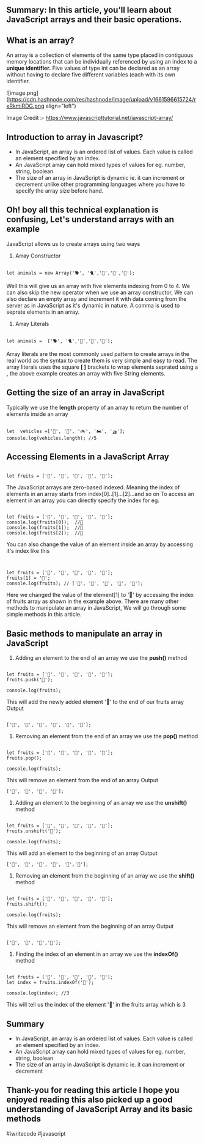## Summary: In this article, you’ll learn about JavaScript arrays and their basic operations.

## What is an array?

An array is a collection of elements of the same type placed in contiguous memory locations that can be individually referenced by using an index to a **unique identifier.** Five values of type int can be declared as an array without having to declare five different variables (each with its own identifier.

![image.png](https://cdn.hashnode.com/res/hashnode/image/upload/v1661596615724/rxRkmiRDG.png align="left")

Image Credit :- https://www.javascripttutorial.net/javascript-array/

## Introduction to array in Javascript?

- In JavaScript, an array is an ordered list of values. Each value is called an element specified by an index.
- An JavaScript array can hold mixed types of values for eg. number, string, boolean
- The size of an array in JavaScript is dynamic ie. it can increment or decrement unlike other programming languages where you have to specify the array size before hand.

## Oh! boy all this technical explanation is confusing, Let's understand arrays with an example

JavaScript allows us to create arrays using two ways

1. Array Constructor

```plaintext

let animals = new Array('🐕', '🐈','🐁','🐄','🐖');
```

Well this will give us an array with five elements indexing from 0 to 4. We can also skip the new operator when we use an array constructor, We can also declare an empty array and increment it with data coming from the server as in JavaScript as it's dynamic in nature. A comma is used to seprate elements in an array.

1. Array Literals

```plaintext

let animals =  ['🐕', '🐈','🐁','🐄','🐖'];
```

Array literals are the most commonly used pattern to create arrays in the real world as the syntax to create them is very simple and easy to read. The array literals uses the square **\[ \]** brackets to wrap elements seprated using a **,** the above example creates an array with five String elements.

## Getting the size of an array in JavaScript

Typically we use the **length** property of an array to return the number of elements inside an array

```plaintext

let  vehicles =['🚗', '🛵', '🚲', '🏍️', '🛺'];
console.log(vehicles.length); //5
```

## Accessing Elements in a JavaScript Array

```plaintext

let fruits = ['🍎', '🍐', '🍊', '🍌', '🍉'];
```

The JavaScript arrays are zero-based indexed. Meaning the index of elements in an array starts from index\[0\]..\[1\]...\[2\]...and so on To access an element in an array you can directly specify the index for eg.

```plaintext

let fruits = ['🍎', '🍐', '🍊', '🍌', '🍉'];
console.log(fruits[0]);  //🍎
console.log(fruits[1]);  //🍐
console.log(fruits[2]);  //🍊
```

You can also change the value of an element inside an array by accessing it's index like this

```plaintext


let fruits = ['🍎', '🍐', '🍊', '🍌', '🍉'];
fruits[1] = '🍑';
console.log(fruits); // ['🍎', '🍑', '🍊', '🍌', '🍉'];
```

Here we changed the value of the element\[1\] to '🍑' by accessing the index of fruits array as shown in the example above. There are many other methods to manipulate an array in JavaScript, We will go through some simple methods in this article.

## Basic methods to manipulate an array in JavaScript

1. Adding an element to the end of an array we use the **push()** method

```plaintext

let fruits = ['🍎', '🍐', '🍊', '🍌', '🍉'];
fruits.push('🍍');

console.log(fruits);
```

This will add the newly added element '🍍' to the end of our fruits array Output

```plaintext

['🍎', '🍐', '🍊', '🍌', '🍉', '🍍'];
```

1. Removing an element from the end of an array we use the **pop()** method

```plaintext

let fruits = ['🍎', '🍐', '🍊', '🍌', '🍉'];
fruits.pop();

console.log(fruits);
```

This will remove an element from the end of an array Output

```plaintext
['🍎', '🍐', '🍊', '🍌'];
```

1. Adding an element to the beginning of an array we use the **unshift()** method

```plaintext

let fruits = ['🍎', '🍐', '🍊', '🍌', '🍉'];
fruits.unshift('🍍');

console.log(fruits);
```

This will add an element to the beginning of an array Output

```plaintext
['🍍', '🍎', '🍐', '🍊', '🍌','🍉'];
```

1. Removing an element from the beginning of an array we use the **shift()** method

```plaintext

let fruits = ['🍎', '🍐', '🍊', '🍌', '🍉'];
fruits.shift();

console.log(fruits);
```

This will remove an element from the beginning of an array Output

```plaintext

['🍐', '🍊', '🍌','🍉'];
```

1. Finding the index of an element in an array we use the **indexOf()** method

```plaintext

let fruits = ['🍎', '🍐', '🍊', '🍌', '🍉'];
let index = fruits.indexOf('🍌');

console.log(index); //3
```

This will tell us the index of the element '🍌' in the fruits array which is 3

## Summary

- In JavaScript, an array is an ordered list of values. Each value is called an element specified by an index.
- An JavaScript array can hold mixed types of values for eg. number, string, boolean
- The size of an array in JavaScript is dynamic ie. it can increment or decrement

## Thank-you for reading this article I hope you enjoyed reading this also picked up a good understanding of JavaScript Array and its basic methods

#iwritecode #javascript
